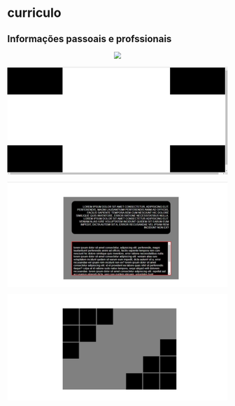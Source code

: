 # curriculo

## Informações passoais e profssionais

<p align="center">
<img src=./imagens/html-l.jpg> <br />
 
<img src=./imagens/html-2.jpg> <br /> 
 
<img src=./imagens/html-3.jpg> <br />

<img src=./imagens/html-4.jpg> <br />

